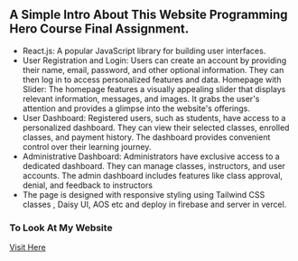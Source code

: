 ## A Simple Intro About This Website Programming Hero Course Final Assignment.
* React.js: A popular JavaScript library for building user interfaces.
* User Registration and Login: Users can create an account by providing their name, email, password, and other optional information. They can then log in to access personalized features and data.
  Homepage with Slider: The homepage features a visually appealing slider that displays relevant information, messages, and images. It grabs the user's attention and provides a glimpse into the website's offerings.
* User Dashboard: Registered users, such as students, have access to a personalized dashboard. They can view their selected classes, enrolled classes, and payment history. The dashboard provides convenient control over their learning journey.
* Administrative Dashboard: Administrators have exclusive access to a dedicated dashboard. They can manage classes, instructors, and user accounts. The admin dashboard includes features like class approval, denial, and feedback to instructors
* The page is designed with responsive styling using Tailwind CSS classes , Daisy UI, AOS etc and deploy in firebase and server in vercel.

### To Look At My Website
[Visit Here](https://musicine-org.web.app/)
